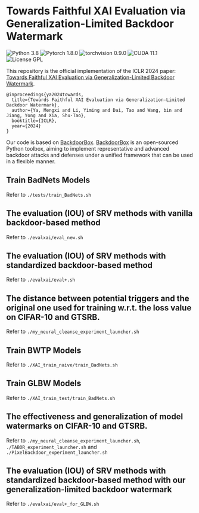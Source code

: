 # Towards Faithful XAI Evaluation via Generalization-Limited Backdoor Watermark
![Python 3.8](https://img.shields.io/badge/python-3.8-DodgerBlue.svg?style=plastic)
![Pytorch 1.8.0](https://img.shields.io/badge/pytorch-1.8.0-DodgerBlue.svg?style=plastic)
![torchvision 0.9.0](https://img.shields.io/badge/torchvision-0.9.0-DodgerBlue.svg?style=plastic)
![CUDA 11.1](https://img.shields.io/badge/cuda-11.1-DodgerBlue.svg?style=plastic)
![License GPL](https://img.shields.io/badge/license-GPL-DodgerBlue.svg?style=plastic)

This repository is the official implementation of the ICLR 2024 paper: [Towards Faithful XAI Evaluation via Generalization-Limited Backdoor Watermark](https://openreview.net/forum?id=cObFETcoeW).

```
@inproceedings{ya2024towards,
  title={Towards Faithful XAI Evaluation via Generalization-Limited Backdoor Watermark},
  author={Ya, Mengxi and Li, Yiming and Dai, Tao and Wang, bin and Jiang, Yong and Xia, Shu-Tao},
  booktitle={ICLR},
  year={2024}
}
```

Our code is based on [BackdoorBox](https://www.researchgate.net/publication/359439455_BackdoorBox_A_Python_Toolbox_for_Backdoor_Learning). [BackdoorBox](https://www.researchgate.net/publication/359439455_BackdoorBox_A_Python_Toolbox_for_Backdoor_Learning) is an open-sourced Python toolbox, aiming to implement representative and advanced backdoor attacks and defenses under a unified framework that can be used in a flexible manner.


## Train BadNets Models

Refer to ```./tests/train_BadNets.sh```

## The evaluation (IOU) of SRV methods with vanilla backdoor-based method

Refer to ```./evalxai/eval_new.sh```

## The evaluation (IOU) of SRV methods with standardized backdoor-based method

Refer to ```./evalxai/eval+.sh```

## The distance between potential triggers and the original one used for training w.r.t. the loss value on CIFAR-10 and GTSRB.

Refer to ```./my_neural_cleanse_experiment_launcher.sh```

## Train BWTP Models

Refer to ```./XAI_train_naive/train_BadNets.sh```

## Train GLBW Models

Refer to ```./XAI_train_test/train_BadNets.sh```

## The effectiveness and generalization of model watermarks on CIFAR-10 and GTSRB.

Refer to ```./my_neural_cleanse_experiment_launcher.sh```, ```./TABOR_experiment_launcher.sh``` and ```./PixelBackdoor_experiment_launcher.sh```

## The evaluation (IOU) of SRV methods with standardized backdoor-based method with our generalization-limited backdoor watermark

Refer to ```./evalxai/eval+_for_GLBW.sh```
